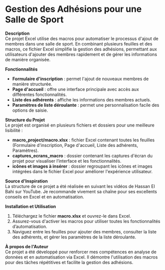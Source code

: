 
# Gestion des Adhésions pour une Salle de Sport

**Description**  
Ce projet Excel utilise des macros pour automatiser le processus d'ajout de membres dans une salle de sport. En combinant plusieurs feuilles et des macros, ce fichier Excel simplifie la gestion des adhésions, permettant aux utilisateurs d'ajouter des membres rapidement et de gérer les informations de manière organisée.

**Fonctionnalités**  
- **Formulaire d'inscription** : permet l'ajout de nouveaux membres de manière structurée.
- **Page d'accueil** : offre une interface principale avec accès aux différentes fonctionnalités.
- **Liste des adhérents** : affiche les informations des membres actuels.
- **Paramètres de liste déroulante** : permet une personnalisation facile des options de saisie.

**Structure du Projet**  
Le projet est organisé en plusieurs fichiers et dossiers pour une meilleure lisibilité :
- **macro_project/macro.xlsx** : fichier Excel contenant toutes les feuilles (Formulaire d'inscription, Page d'accueil, Liste des adhérents, Paramètres).
- **captures_ecrans_macro** : dossier contenant les captures d'écran du projet pour visualiser l’interface et les fonctionnalités.
- **icônes et images à insérer** : dossier regroupant les icônes et images intégrées dans le fichier Excel pour améliorer l'expérience utilisateur.

**Source d'Inspiration**  
La structure de ce projet a été réalisée en suivant les vidéos de Hassan El Bahi sur YouTube. Je recommande vivement sa chaîne pour ses excellents conseils en Excel et en automatisation.

**Installation et Utilisation**  
1. Téléchargez le fichier **macro.xlsx** et ouvrez-le dans Excel.
2. Assurez-vous d'activer les macros pour utiliser toutes les fonctionnalités d’automatisation.
3. Naviguez entre les feuilles pour ajouter des membres, consulter la liste des adhérents, et gérer les paramètres de la liste déroulante.

**À propos de l'Auteur**  
Ce projet a été développé pour renforcer mes compétences en analyse de données et en automatisation via Excel. Il démontre l'utilisation des macros pour des tâches répétitives et facilite la gestion des adhésions.

